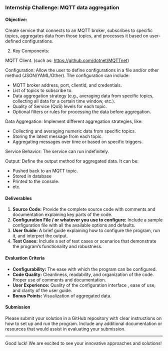 ### Internship Challenge: MQTT data aggregation

#### Objective:

Create service that connects to an MQTT broker, subscribes to specific topics, aggregates data from those topics, and processes it based on user-defined configurations.

2. Key Components:

MQTT Client. (such as: https://github.com/dotnet/MQTTnet)

Configuration: Allow the user to define configurations in a file and/or other method (JSON/YAML/Other). The configuration can include:

- MQTT broker address, port, clientId, and credentials.
- List of topics to subscribe to.
- Data aggregation strategy (e.g., averaging data from specific topics, collecting all data for a certain time window, etc.).
- Quality of Service (QoS) levels for each topic.
- Optional filters or rules for processing the data before aggregation.

Data Aggregation: Implement different aggregation strategies, like:

- Collecting and averaging numeric data from specific topics.
- Storing the latest message from each topic.
- Aggregating messages over time or based on specific triggers.

Service Behavior: The service can run indefinitely.

Output: Define the output method for aggregated data. It can be:
- Pushed back to an MQTT topic.
- Stored in database
- Printed to the console.
- etc.

#### Deliverables
1. **Source Code:** Provide the complete source code with comments and documentation explaining key parts of the code.
2. **Configuration File / or whatever you use to configure:** Include a sample configuration file with all the available options and defaults.
3. **User Guide:** A brief guide explaining how to configure the program, run it, and interpret the output.
4. **Test Cases:** Include a set of test cases or scenarios that demonstrate the program’s functionality and robustness.

#### Evaluation Criteria
- **Configurability:** The ease with which the program can be configured.
- **Code Quality:** Cleanliness, readability, and organization of the code. Proper use of comments and documentation.
- **User Experience:** Quality of the configuration interface , ease of use, and clarity of the user guide.
- **Bonus Points:** Visualization of aggregated data.

#### Submission
Please submit your solution in a GitHub repository with clear instructions on how to set up and run the program. Include any additional documentation or resources that would assist in evaluating your submission.

---

Good luck! We are excited to see your innovative approaches and solutions!
